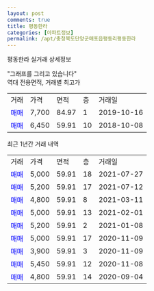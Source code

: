 ```yaml
---
layout: post
comments: true
title: 평동한라
categories: [아파트정보]
permalink: /apt/충청북도단양군매포읍평동리평동한라
---
```


평동한라 실거래 상세정보

<script type="text/javascript">
  google.charts.load('current', {'packages':['line', 'corechart']});
  google.charts.setOnLoadCallback(drawChart);

  function drawChart() {
    var data = new google.visualization.DataTable();
    data.addColumn('date', '거래일');
    data.addColumn('number', "매매");
    data.addColumn('number', "전세");
    data.addColumn('number', "전매");

    data.addRows([[new Date(Date.parse("2021-07-27")), 5000, null, null], [new Date(Date.parse("2021-07-12")), 5200, null, null], [new Date(Date.parse("2021-03-11")), 4800, null, null], [new Date(Date.parse("2021-02-01")), 5000, null, null], [new Date(Date.parse("2021-01-08")), 5200, null, null], [new Date(Date.parse("2020-11-09")), 5000, null, null], [new Date(Date.parse("2020-11-09")), 3900, null, null], [new Date(Date.parse("2020-11-08")), 5450, null, null], [new Date(Date.parse("2020-09-04")), 4800, null, null]]);

    var options = {
      hAxis: {
        format: 'yyyy/MM/dd'
      },    
      lineWidth: 0,
      pointsVisible: true,    
      title: '최근 1년간 유형별 실거래가 분포',
      legend: { position: 'bottom' }
    };

    var formatter = new google.visualization.NumberFormat({pattern:'###,###'} );
    formatter.format(data, 1);
    formatter.format(data, 2);
    
    setTimeout(function() {
        var chart = new google.visualization.LineChart(document.getElementById('columnchart_material'));
        chart.draw(data, (options));
        document.getElementById('loading').style.display = 'none';
    }, 1000);
  }
</script>


<div id="loading" style="z-index:20; display: block; margin-left: 0px">"그래프를 그리고 있습니다"</div>
<div id="columnchart_material" style="width: 95%; margin-left: 0px; display: block"></div>
<!-- contents start -->
역대 전용면적, 거래별 최고가
<table class="sortable">
    <tr>
      <td>거래</td>
      <td>가격</td>
      <td>면적</td>
      <td>층</td>
      <td>거래일</td>
    </tr>
        <tr>
          <td><a style="color: blue">매매</a></td>
          <td>7,700</td>
          <td>84.97</td>
          <td>1</td>
          <td>2019-10-16</td>
        </tr>            <tr>
          <td><a style="color: blue">매매</a></td>
          <td>6,450</td>
          <td>59.91</td>
          <td>10</td>
          <td>2018-10-08</td>
        </tr>        
    
    
</table>

최근 1년간 거래 내역

<table class="sortable">
    <tr>
      <td>거래</td>
      <td>가격</td>
      <td>면적</td>
      <td>층</td>
      <td>거래일</td>
    </tr>
    <tr>
      <td><a style="color: blue">매매</a></td>
      <td>5,000</td>
      <td>59.91</td>
      <td>18</td>
      <td>2021-07-27</td>
    </tr>          <tr>
      <td><a style="color: blue">매매</a></td>
      <td>5,200</td>
      <td>59.91</td>
      <td>17</td>
      <td>2021-07-12</td>
    </tr>          <tr>
      <td><a style="color: blue">매매</a></td>
      <td>4,800</td>
      <td>59.91</td>
      <td>8</td>
      <td>2021-03-11</td>
    </tr>          <tr>
      <td><a style="color: blue">매매</a></td>
      <td>5,000</td>
      <td>59.91</td>
      <td>13</td>
      <td>2021-02-01</td>
    </tr>          <tr>
      <td><a style="color: blue">매매</a></td>
      <td>5,200</td>
      <td>59.91</td>
      <td>2</td>
      <td>2021-01-08</td>
    </tr>          <tr>
      <td><a style="color: blue">매매</a></td>
      <td>5,000</td>
      <td>59.91</td>
      <td>17</td>
      <td>2020-11-09</td>
    </tr>          <tr>
      <td><a style="color: blue">매매</a></td>
      <td>3,900</td>
      <td>59.91</td>
      <td>3</td>
      <td>2020-11-09</td>
    </tr>          <tr>
      <td><a style="color: blue">매매</a></td>
      <td>5,450</td>
      <td>59.91</td>
      <td>12</td>
      <td>2020-11-08</td>
    </tr>          <tr>
      <td><a style="color: blue">매매</a></td>
      <td>4,800</td>
      <td>59.91</td>
      <td>14</td>
      <td>2020-09-04</td>
    </tr>      </table>
<!-- contents end -->    

